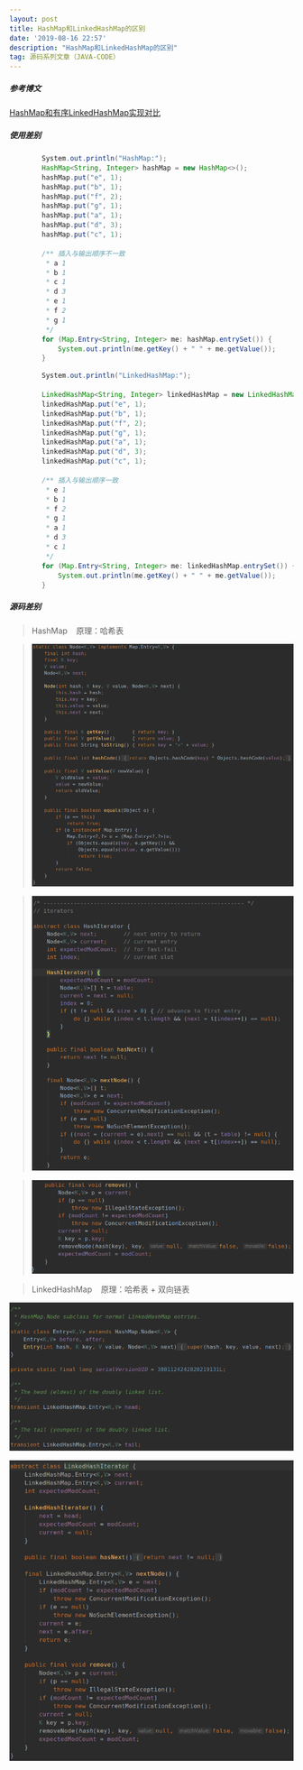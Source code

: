 ```yaml
---
layout: post
title: HashMap和LinkedHashMap的区别
date: '2019-08-16 22:57'
description: "HashMap和LinkedHashMap的区别"
tag: 源码系列文章（JAVA-CODE）
---
```


##### 参考博文

[HashMap和有序LinkedHashMap实现对比](https://blog.csdn.net/qq924862077/article/details/74408005#commentBox)



##### 使用差别

```java
        System.out.println("HashMap:");
        HashMap<String, Integer> hashMap = new HashMap<>();
        hashMap.put("e", 1);
        hashMap.put("b", 1);
        hashMap.put("f", 2);
        hashMap.put("g", 1);
        hashMap.put("a", 1);
        hashMap.put("d", 3);
        hashMap.put("c", 1);

        /** 插入与输出顺序不一致
         * a 1
         * b 1
         * c 1
         * d 3
         * e 1
         * f 2
         * g 1
         */
        for (Map.Entry<String, Integer> me: hashMap.entrySet()) {
            System.out.println(me.getKey() + " " + me.getValue());
        }
```

```java
        System.out.println("LinkedHashMap:");

        LinkedHashMap<String, Integer> linkedHashMap = new LinkedHashMap<>();
        linkedHashMap.put("e", 1);
        linkedHashMap.put("b", 1);
        linkedHashMap.put("f", 2);
        linkedHashMap.put("g", 1);
        linkedHashMap.put("a", 1);
        linkedHashMap.put("d", 3);
        linkedHashMap.put("c", 1);

        /** 插入与输出顺序一致
         * e 1
         * b 1
         * f 2
         * g 1
         * a 1
         * d 3
         * c 1
         */
        for (Map.Entry<String, Integer> me: linkedHashMap.entrySet()) {
            System.out.println(me.getKey() + " " + me.getValue());
        }
```

##### 源码差别

> HashMap    原理：哈希表

<!-- ![HashMapPic](../images/post/HashMapPic.png) -->
> <img src="/images/post/HashMapPic.png" width="600px" height="">

<!-- ![HashMapPic2-1](../images/post/HashMapPic2-1.png) -->
> <img src="/images/post/HashMapPic2-1.png" width="600px" height="">

<!-- ![HashMapPic2-2](../images/post/HashMapPic2-2.png) -->
> <img src="/images/post/HashMapPic2-2.png" width="600px" height="">

> LinkedHashMap    原理：哈希表 + 双向链表

![LinkedHashMapPic1](../images/post/LinkedHashMapPic1.png)

![LinkedHashMapPic2](../images/post/LinkedHashMapPic2.png)
